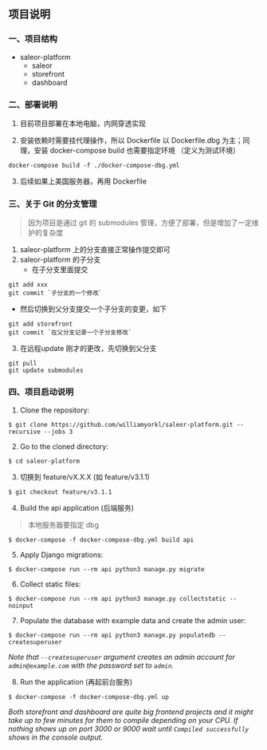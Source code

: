## 项目说明

### 一、项目结构

* saleor-platform
  * saleor
  * storefront
  * dashboard


### 二、部署说明
1. 目前项目部署在本地电脑，内网穿透实现

2. 安装依赖时需要挂代理操作，所以 Dockerfile 以 Dockerfile.dbg 为主；同理，安装 docker-compose build 也需要指定环境 （定义为测试环境）

```shell
docker-compose build -f ./docker-compose-dbg.yml
```

3. 后续如果上美国服务器，再用 Dockerfile



### 三、关于 Git 的分支管理
> 因为项目是通过 git 的 submodules 管理，方便了部署，但是增加了一定维护的复杂度

1. saleor-platform 上的分支直接正常操作提交即可
2. saleor-platform 的子分支
   -  在子分支里面提交
```git
git add xxx
git commit `子分支的一个修改`
```


   -  然后切换到父分支提交一个子分支的变更，如下
```git
git add storefront
git commit `在父分支记录一个子分支修改`
```

3. 在远程update 刚才的更改，先切换到父分支

```
git pull
git update submodules
```

### 四、项目启动说明


1. Clone the repository:

```
$ git clone https://github.com/williamyorkl/saleor-platform.git --recursive --jobs 3
```

2. Go to the cloned directory:
```
$ cd saleor-platform
```

3. 切换到 feature/vX.X.X (如 feature/v3.1.1)
```
$ git checkout feature/v3.1.1
```

4. Build the api application (后端服务)
> 本地服务器要指定 dbg
```
$ docker-compose -f docker-compose-dbg.yml build api
```

5. Apply Django migrations:
```
$ docker-compose run --rm api python3 manage.py migrate
```

6. Collect static files:
```
$ docker-compose run --rm api python3 manage.py collectstatic --noinput
```

7. Populate the database with example data and create the admin user:
```
$ docker-compose run --rm api python3 manage.py populatedb --createsuperuser
```
*Note that `--createsuperuser` argument creates an admin account for `admin@example.com` with the password set to `admin`.*

8. Run the application (再起前台服务)
```
$ docker-compose -f docker-compose-dbg.yml up
```
*Both storefront and dashboard are quite big frontend projects and it might take up to few minutes for them to compile depending on your CPU. If nothing shows up on port 3000 or 9000 wait until `Compiled successfully` shows in the console output.*
